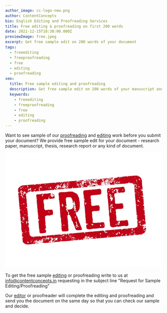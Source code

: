 ```yaml
---
author_image: cc-logo-new.png
author: ContentConcepts
bio: English Editing and Proofreading Services
title: Free editing & proofreading on first 200 words
date: 2021-12-15T18:30:00.000Z
previewImage: free.jpeg
excerpt: Get free sample edit on 200 words of your document
tags:
  - freeediting
  - freeproofreading
  - free
  - editing
  - proofreading
seo:
  title: Free sample editing and proofreading
  description: Get free sample edit on 200 words of your manuscript and thesis
  keywords:
    - freeediting
    - freeproofreading
    - free
    - editing
    - proofreading
---
```

Want to see sample of our [proofreading](https://contentconcepts.in/services/academic_editing/proofreading_service) and [editing](https://contentconcepts.in/services/academic_editing) work before you submit your document? We provide free sample edit for your document - research paper, manuscript, thesis, research report or any kind of document. 

![](free.jpeg)

To get the free sample [editing](https://contentconcepts.in/services/academic_editing/english_editing) or proofreading write to us at info@contentconcepts.in requesting in the subject line "Request for Sample Editing/Proofreading"

Our [editor](https://contentconcepts.in/about/) or proofreader will complete the editing and proofreading and send you the document on the same day so that you can check our sample and decide.